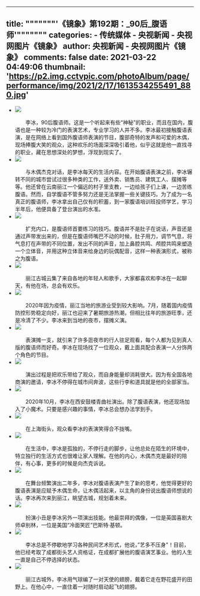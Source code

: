 
---
title: """""""'《镜象》第192期：_90后_腹语师'"""""""
categories: 
    - 传统媒体
    - 央视新闻 - 央视网图片《镜象》
author: 央视新闻 - 央视网图片《镜象》
comments: false
date: 2021-03-22 04:49:06
thumbnail: 'https://p2.img.cctvpic.com/photoAlbum/page/performance/img/2021/2/17/1613534255491_880.jpg'
---

<div>   
<ul>



<li>
<div class="img">
<img src="https://p2.img.cctvpic.com/photoAlbum/page/performance/img/2021/2/17/1613534255491_880.jpg" referrerpolicy="no-referrer">
</div>
<div class="vspace" style="height:17px;"></div>
<div class="text">
<div class="textl">
<span></span><em></em>
</div>
<div class="textr">
　　李冰，90后腹语师。这是一个听起来有些“神秘”的职业，而且在国内，腹语也是一种较为冷门的表演艺术，专业学习的人并不多。李冰最初接触腹语表演，是在网络上看到国外腹语师表演的节目，腹部奇特的发声和可爱的木偶，现场捧腹大笑的观众，这种欢乐的场面深深吸引着他，似乎这就是他一直找寻的职业，藏在思想深处的梦想，浮现到现实了。
</div>
</div>
</li>



<li>
<div class="img">
<img src="https://p4.img.cctvpic.com/photoAlbum/page/performance/img/2021/2/16/1613446195389_78.jpg" referrerpolicy="no-referrer">
</div>
<div class="vspace" style="height:17px;"></div>
<div class="text">
<div class="textl">
<span></span><em></em>
</div>
<div class="textr">
　　与木偶杰克对话，是李冰每天的生活内容。在开始腹语表演之前，李冰辗转不同的城市尝试过很多种类的工作，送外卖、销售员、建筑工人、摆摊等等。他还曾在云南丽江一个偏远的村子里支教，一边给孩子们上课，一边苦练腹语。然而，自学腹语不管多努力还是无法掌握一些关键技巧。为了成为一名真正的腹语师，李冰拿出自己仅有的积蓄，到一家腹语培训班投师学艺，学习半年后，他便具备了登台演出的水准。
</div>
</div>
</li>



<li>
<div class="img">
<img src="https://p3.img.cctvpic.com/photoAlbum/page/performance/img/2021/2/16/1613464599106_705.jpg" referrerpolicy="no-referrer">
</div>
<div class="vspace" style="height:17px;"></div>
<div class="text">
<div class="textl">
<span></span><em></em>
</div>
<div class="textr">
　　扩充内口，是腹语师首要练习的技巧。腹语并不是肚子在说话，声音还是通过声带发出来的，但是在腹语师嘴巴不动的时候，肚子用力，调节气息，将气息打在声带的不同位置，发出不同的声音，加上鼻腔共鸣、颅腔共鸣来塑造一个立体音，并用这种立体音来给身边的玩偶配音，这样一种表演形式，被称之为腹语。
</div>
</div>
</li>



<li>
<div class="img">
<img src="https://p3.img.cctvpic.com/photoAlbum/page/performance/img/2021/2/16/1613446392768_430.jpg" referrerpolicy="no-referrer">
</div>
<div class="vspace" style="height:17px;"></div>
<div class="text">
<div class="textl">
<span></span><em></em>
</div>
<div class="textr">
　　丽江古城云集了来自各地的年轻人和歌手，大家都喜欢和李冰在一起聊天，有他在场，总会有欢乐。
</div>
</div>
</li>



<li>
<div class="img">
<img src="https://p4.img.cctvpic.com/photoAlbum/page/performance/img/2021/2/16/1613446413161_974.jpg" referrerpolicy="no-referrer">
</div>
<div class="vspace" style="height:17px;"></div>
<div class="text">
<div class="textl">
<span></span><em></em>
</div>
<div class="textr">
　　2020年因为疫情，丽江当地的旅游业受到较大影响。7月，随着国内疫情防控形势稳定向好，丽江也迎来了暑期旅游热潮，但相比往年的旅游旺季，还是冷清了不少。李冰来到当地的夜市，摆摊义演。
</div>
</div>
</li>



<li>
<div class="img">
<img src="https://p2.img.cctvpic.com/photoAlbum/page/performance/img/2021/2/16/1613446451335_910.jpg" referrerpolicy="no-referrer">
</div>
<div class="vspace" style="height:17px;"></div>
<div class="text">
<div class="textl">
<span></span><em></em>
</div>
<div class="textr">
　　表演摊一支，就引来了许多逛夜市的行人驻足观看，每个人都为见到真人版的腹语师而好奇。李冰在现场找了一位观众，戴上面具配合表演一人分饰两个角色的节目。
</div>
</div>
</li>



<li>
<div class="img">
<img src="https://p2.img.cctvpic.com/photoAlbum/page/performance/img/2021/2/16/1613446492801_166.jpg" referrerpolicy="no-referrer">
</div>
<div class="vspace" style="height:17px;"></div>
<div class="text">
<div class="textl">
<span></span><em></em>
</div>
<div class="textr">
　　演出过程是把欢乐带给了观众，而自身能量却消耗很大。因为有全国各地商演的邀请，李冰不停得在城市间奔波，这些行李和道具就是他的全部家当。
</div>
</div>
</li>



<li>
<div class="img">
<img src="https://p4.img.cctvpic.com/photoAlbum/page/performance/img/2021/2/16/1613446564010_215.jpg" referrerpolicy="no-referrer">
</div>
<div class="vspace" style="height:17px;"></div>
<div class="text">
<div class="textl">
<span></span><em></em>
</div>
<div class="textr">
　　2020年10月，李冰在西安鼓楼青曲社演出。除了腹语表演，他还现场加入了小魔术。只要是感兴趣的事情，李冰总会想办法学到手。
</div>
</div>
</li>



<li>
<div class="img">
<img src="https://p3.img.cctvpic.com/photoAlbum/page/performance/img/2021/2/16/1613446595897_809.jpg" referrerpolicy="no-referrer">
</div>
<div class="vspace" style="height:17px;"></div>
<div class="text">
<div class="textl">
<span></span><em></em>
</div>
<div class="textr">
　　在上海街头，观众看李冰的表演笑得合不拢嘴。
</div>
</div>
</li>



<li>
<div class="img">
<img src="https://p3.img.cctvpic.com/photoAlbum/page/performance/img/2021/2/17/1613536869443_411.jpg" referrerpolicy="no-referrer">
</div>
<div class="vspace" style="height:17px;"></div>
<div class="text">
<div class="textl">
<span></span><em></em>
</div>
<div class="textr">
　　在生活中，李冰是孤独的，不停行走的脚步，让他总处在陌生的环境中，特立独行的生活方式也很难让家人理解。在他的内心，木偶杰克是最好的陪伴，有心事，更多的时候是向杰克诉说。
</div>
</div>
</li>



<li>
<div class="img">
<img src="https://p3.img.cctvpic.com/photoAlbum/page/performance/img/2021/2/16/1613446680435_18.jpg" referrerpolicy="no-referrer">
</div>
<div class="vspace" style="height:17px;"></div>
<div class="text">
<div class="textl">
<span></span><em></em>
</div>
<div class="textr">
　　在舞台频繁演出二年多，李冰对腹语表演产生了新的思考，他觉得更好的腹语表演是应赋予木偶生命，让木偶活起来，以主角的身份说出腹语师想说的话。李冰再次来到丽江，眺望古城，规划着未来。
</div>
</div>
</li>



<li>
<div class="img">
<img src="https://p4.img.cctvpic.com/photoAlbum/page/performance/img/2021/2/16/1613446724111_239.jpg" referrerpolicy="no-referrer">
</div>
<div class="vspace" style="height:17px;"></div>
<div class="text">
<div class="textl">
<span></span><em></em>
</div>
<div class="textr">
　　扮演小丑是李冰另外一项演出技能。他最崇拜的偶像，一位是英国喜剧大师卓别林，一位是美国“冷面笑匠”巴斯特·基顿。
</div>
</div>
</li>



<li>
<div class="img">
<img src="https://p4.img.cctvpic.com/photoAlbum/page/performance/img/2021/2/16/1613464794012_104.jpg" referrerpolicy="no-referrer">
</div>
<div class="vspace" style="height:17px;"></div>
<div class="text">
<div class="textl">
<span></span><em></em>
</div>
<div class="textr">
　　李冰总是不停歇地学习各种民间艺术形式，他说，”艺多不压身"！目前，他已经考取了成都街头艺人资格证，在成都扩展他的腹语演艺事业。他的人生一直是自己不停选择的状态。
</div>
</div>
</li>



<li>
<div class="img">
<img src="https://p2.img.cctvpic.com/photoAlbum/page/performance/img/2021/2/16/1613446784629_606.jpg" referrerpolicy="no-referrer">
</div>
<div class="vspace" style="height:17px;"></div>
<div class="text">
<div class="textl">
<span></span><em></em>
</div>
<div class="textr">
　　丽江古城外，李冰用气球编了一对天使的翅膀，戴着它走在野花盛开的田野上。在他心中，一直住着一对随时扇动起飞的翅膀。
</div>
</div>
</li>



</ul>
<div class="vspace" style="height:17px;"></div>
  
</div>
            